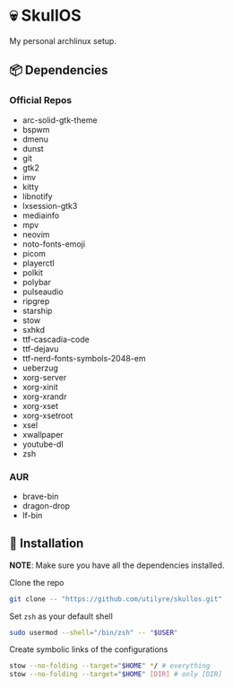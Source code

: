 # 💀 SkullOS

My personal archlinux setup.

## 📦 Dependencies

### Official Repos

- arc-solid-gtk-theme
- bspwm
- dmenu
- dunst
- git
- gtk2
- imv
- kitty
- libnotify
- lxsession-gtk3
- mediainfo
- mpv
- neovim
- noto-fonts-emoji
- picom
- playerctl
- polkit
- polybar
- pulseaudio
- ripgrep
- starship
- stow
- sxhkd
- ttf-cascadia-code
- ttf-dejavu
- ttf-nerd-fonts-symbols-2048-em
- ueberzug
- xorg-server
- xorg-xinit
- xorg-xrandr
- xorg-xset
- xorg-xsetroot
- xsel
- xwallpaper
- youtube-dl
- zsh

### AUR

- brave-bin
- dragon-drop
- lf-bin

## 🚦 Installation

**NOTE**: Make sure you have all the dependencies installed.

Clone the repo

```bash
git clone -- "https://github.com/utilyre/skullos.git"
```

Set `zsh` as your default shell

```bash
sudo usermod --shell="/bin/zsh" -- "$USER"
```

Create symbolic links of the configurations

```bash
stow --no-folding --target="$HOME" */ # everything
stow --no-folding --target="$HOME" [DIR] # only [DIR]
```
